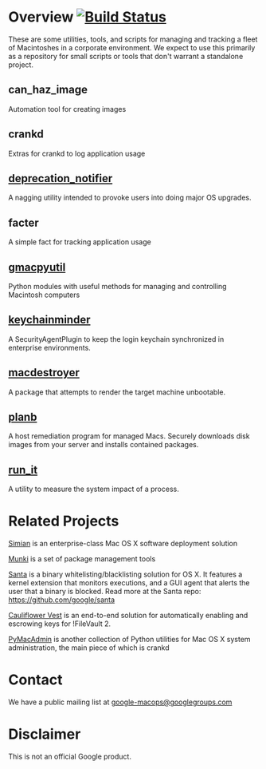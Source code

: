 Overview [![Build Status](https://travis-ci.org/google/macops.png?branch=master)](https://travis-ci.org/google/macops)
========

These are some utilities, tools, and scripts for managing and tracking a fleet of Macintoshes in a corporate environment. We expect to use this primarily as a repository for small scripts or tools that don't warrant
a standalone project.

can\_haz\_image
---------------
Automation tool for creating images

crankd
------
Extras for crankd to log application usage

[deprecation_notifier][]
--------------------
A nagging utility intended to provoke users into doing major OS upgrades.

facter
------
A simple fact for tracking application usage

[gmacpyutil][]
----------
Python modules with useful methods for managing and controlling Macintosh computers

[keychainminder][]
--------------
A SecurityAgentPlugin to keep the login keychain synchronized in enterprise environments.

[macdestroyer][]
------------
A package that attempts to render the target machine unbootable.

[planb][]
------
A host remediation program for managed Macs. Securely downloads disk images from your server and installs contained packages.

[run_it][]
------
A utility to measure the system impact of a process.


Related Projects
================

[Simian][] is an enterprise-class Mac OS X software deployment solution

[Munki][] is a set of package management tools

[Santa][] is a binary whitelisting/blacklisting solution for OS X. It features a kernel extension that monitors executions, and a GUI agent that alerts the user that a binary is blocked. Read more at the Santa repo: https://github.com/google/santa

[Cauliflower Vest][] is an end-to-end solution for automatically
enabling and escrowing keys for !FileVault 2.

[PyMacAdmin][] is another collection of Python utilities for Mac OS X
system administration, the main piece of which is crankd

Contact
=======

We have a public mailing list at
[google-macops@googlegroups.com](https://groups.google.com/forum/#!forum/google-macops)

Disclaimer
==========

This is not an official Google product.

  [Simian]: https://github.com/google/simian
  [Munki]: http://code.google.com/p/munki
  [Santa]: https://github.com/google/santa
  [Cauliflower Vest]: https://github.com/google/cauliflowervest
  [PyMacAdmin]: http://code.google.com/p/pymacadmin
  [deprecation_notifier]: https://github.com/google/macops/tree/master/deprecation_notifier
  [gmacpyutil]: https://github.com/google/macops/tree/master/gmacpyutil
  [keychainminder]: https://github.com/google/macops-keychainminder
  [macdestroyer]: https://github.com/google/macops/tree/master/macdestroyer
  [planb]: https://github.com/google/macops-planb
  [run_it]: https://github.com/google/macops/tree/master/run_it
